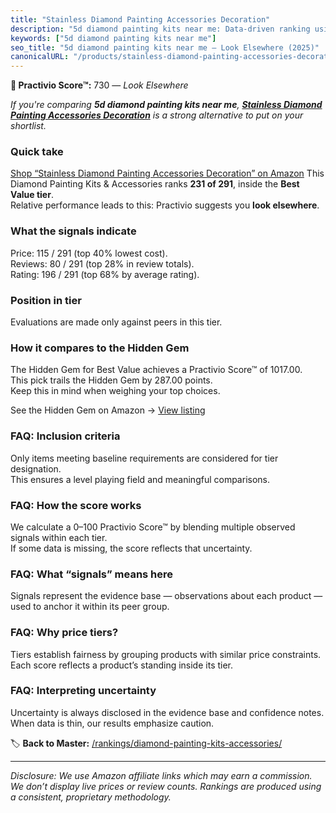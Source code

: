 ```yaml
---
title: "Stainless Diamond Painting Accessories Decoration"
description: "5d diamond painting kits near me: Data-driven ranking using the Practivio Score™. Positioned by quality, value, demand, findability, momentum."
keywords: ["5d diamond painting kits near me"]
seo_title: "5d diamond painting kits near me — Look Elsewhere (2025)"
canonicalURL: "/products/stainless-diamond-painting-accessories-decoration-B0BHP86TXJ/"
---
```


**🚫 Practivio Score™:** 730 — _Look Elsewhere_


*If you're comparing **5d diamond painting kits near me**, **[Stainless Diamond Painting Accessories Decoration](https://www.amazon.com/dp/B0BHP86TXJ?tag=practivio-20)** is a strong alternative to put on your shortlist.*
### Quick take
[Shop “Stainless Diamond Painting Accessories Decoration” on Amazon](https://www.amazon.com/dp/B0BHP86TXJ?tag=practivio-20)
This Diamond Painting Kits & Accessories ranks **231 of 291**, inside the **Best Value tier**.  
Relative performance leads to this: Practivio suggests you **look elsewhere**.

### What the signals indicate
Price: 115 / 291 (top 40% lowest cost).  
Reviews: 80 / 291 (top 28% in review totals).  
Rating: 196 / 291 (top 68% by average rating).  

### Position in tier
Evaluations are made only against peers in this tier.

### How it compares to the Hidden Gem
The Hidden Gem for Best Value achieves a Practivio Score™ of 1017.00.  
This pick trails the Hidden Gem by 287.00 points.  
Keep this in mind when weighing your top choices.  

See the Hidden Gem on Amazon → [View listing](https://www.amazon.com/dp/B07P5YDBZR?tag=practivio-20)

### FAQ: Inclusion criteria
Only items meeting baseline requirements are considered for tier designation.  
This ensures a level playing field and meaningful comparisons.

### FAQ: How the score works
We calculate a 0–100 Practivio Score™ by blending multiple observed signals within each tier.  
If some data is missing, the score reflects that uncertainty.

### FAQ: What “signals” means here
Signals represent the evidence base — observations about each product — used to anchor it within its peer group.

### FAQ: Why price tiers?
Tiers establish fairness by grouping products with similar price constraints.  
Each score reflects a product’s standing inside its tier.

### FAQ: Interpreting uncertainty
Uncertainty is always disclosed in the evidence base and confidence notes.  
When data is thin, our results emphasize caution.


🏷️ **Back to Master:** [/rankings/diamond-painting-kits-accessories/](/rankings/diamond-painting-kits-accessories/)

---
_Disclosure: We use Amazon affiliate links which may earn a commission. We don’t display live prices or review counts. Rankings are produced using a consistent, proprietary methodology._
